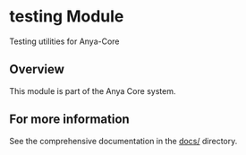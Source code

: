 # testing Module

Testing utilities for Anya-Core

## Overview

This module is part of the Anya Core system.

## For more information

See the comprehensive documentation in the [docs/](../../../docs/) directory.
